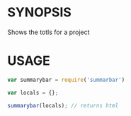# SYNOPSIS
Shows the totls for a project

# USAGE
```js
var summarybar = require('summarbar')

var locals = {};

summarybar(locals); // returns html
```

